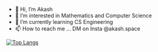 - 👋 Hi, I’m Akash
- 👀 I’m interested in Mathematics and Computer Science
- 🌱 I’m currently learning CS Engineering
- 📫 How to reach me ... DM on Insta @akash.space

[![Top Langs](https://github-readme-stats.vercel.app/api/top-langs/?username=akashinfinity12&layout=compact&exclude_repo=Machine-Learning&langs_count=9)](https://github.com/akashinfinity12/github-readme-stats)

<!---
akashinfinity12/akashinfinity12 is a ✨ special ✨ repository because its `README.md` (this file) appears on your GitHub profile.
You can click the Preview link to take a look at your changes.
--->
